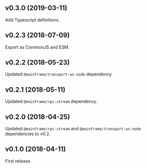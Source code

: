 ## v0.3.0 (2019-03-11)

Add Typescript definitions.

## v0.2.3 (2018-07-09)

Export as CommonJS and ESM.

## v0.2.2 (2018-05-23)

Updated `@mainframe/transport-ws-node` dependency.

## v0.2.1 (2018-05-11)

Updated `@mainframe/rpc-stream` dependency.

## v0.2.0 (2018-04-25)

Updated `@mainframe/rpc-stream` and `@mainframe/transport-ws-node` dependencies to v0.2.

## v0.1.0 (2018-04-11)

First release.
